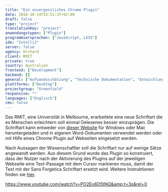 ```yaml
---
title: "Ein unvergessliches Chrome Plugin"
date: 2018-10-14T15:51:37+02:00
draft: false
type: "project"
translationKey: "project"
anwendungstypen: ["Plugin"]
programmiersprachen: ["JavaScript, LESS"]
ide: "IntelliJ"
server: false
agency: Orchard
client: RMIT
private: true
country: Australien
frontend: ["Development"]
backend: []
general: ["Aufwandsschätzung", "Technische Dokumentation", "Entwicklung", "Deployment"]
plattforms: ["Desktop"]
projectgroup: "Greenfield"
responsive: ""
languages: ["Englisch"]
cms: false
---
```

Das RMIT, eine Universität in Melbourne, erarbeitete eine neue Schriftart die es Menschen erleichtern soll einmal Gelesenes besser einzuprägen. Die Schriftart kann entweder von <a href="http://sansforgetica.rmit/" target="_blank" rel="noopener">dieser Website</a> für Windows oder Mac heruntergeladen und in eigenen Word-Dokumenten verwendet werden oder mit Hilfe eines Chrome Plugin auf Webseiten eingesetzt werden.

Nach Aussagen der Wissenschaftler soll die Schriftart nur auf wenige Sätze angewandt werden. Aus diesem Grund wurde das Plugin so konstruiert, dass der Nutzer nach der Aktivierung des Plugins auf der jeweiligen Webseite eine Text-Passage mit dem Cursor markieren muss, damit der Text mit der Sans Forgetica Schriftart ersetzt wird. Weitere Instruktionen finden sie <a href="https://chrome.google.com/webstore/detail/sans-forgetica-study-mode/jojbobbpjflbaekncckdbanjoakgpbbc?hl=en" target="_blank" rel="noopener">hier</a>.

https://www.youtube.com/watch?v=PO2Eo6D5tNQ&amp;t=3s&rel=0
